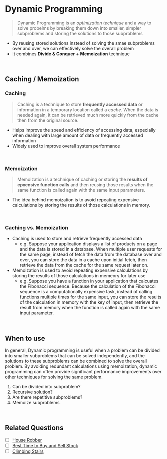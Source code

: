 # Dynamic Programming

> Dynamic Programming is an _optimization technique_ and a way to solve probelms by breaking them down into smaller, simpler subproblems and storing the solutions to those subproblems

- By reusing stored solutions instead of solving the smae subproblems over and over, we can effectively solve the overall problem
- It combines **Divide & Conquer** + **Memoization** technique

<br />

## Caching / Memoization

### Caching

> Caching is a technique to store **frequently accessed data** or information in a temporary location called a _cache_. When the data is needed again, it can be retrieved much more quickly from the cache then from the original source.

- Helps improve the speed and efficiency of accessing data, especially when dealing with large amount of data or frequently accessed information
- Widely used to improve overall system performance

<br />

### Memoization

> Memoization is a technique of caching or storing the **results of epxensive function calls** and then reusing those results when the same function is called again with the same input parameters.

- The idea behind memoization is to avoid repeating expensive calculations by storing the results of those calculations in memory.

<br />

### Caching vs. Memoization

- Caching is used to store and retrieve frequently accessed data
  - e.g. Suppose your application displays a list of products on a page and the data is stored in a database. When multiple user requests for the same page, instead of fetch the data from the database over and over, you can store the data in a cache upon initial fetch, then retrieve the data from the cache for the same request later on.
- Memoization is used to avoid repeating expensive calculations by storing the results of those calculations in memeory for later use
  - e.g. Suppose you have a function in your application that calcuates the Fibonacci sequence. Because the calculation of the Fibonacci sequence is a computationally expensive task, instead of calling functions multiple times for the same input, you can store the results of the calculation in memory with the key of input, then retrieve the result from memory when the function is called again with the same input parameter.

<br />

## When to use

In general, Dynamic programming is useful when a problem can be divided into smaller subproblems that can be solved independently, and the solutions to these subproblems can be combined to solve the overall problem.
By avoiding redundant calculations using memoization, dynamic programming can often provide significant performance improvements over other techniques for solving the same problem.

1. Can be divided into subproblem?
2. Recursive solution?
3. Are there repetitive subproblems?
4. Memoize subproblems

<br />

## Related Questions

- [ ] [House Robber](https://leetcode.com/problems/house-robber/description/)
- [ ] [Best Time to Buy and Sell Stock](https://leetcode.com/problems/best-time-to-buy-and-sell-stock/description/)
- [ ] [Climbing Stairs](https://leetcode.com/problems/climbing-stairs/description/)
